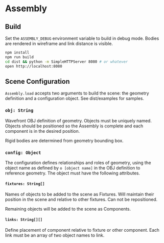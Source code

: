 # Assembly

## Build

Set the `ASSEMBLY_DEBUG` environment variable to build in debug mode. Bodies are
rendered in wireframe and link distance is visible.

```sh
npm install
npm run build
cd dist && python -m SimpleHTTPServer 8080 # or whatever
open http://localhost:8080
```

## Scene Configuration

`Assembly.load` accepts two arguments to build the scene: the geometry
definition and a configuration object. See dist/examples for samples.

### `obj: String`

Wavefront OBJ definition of geometry. Objects must be uniquely named. Objects
should be positioned so the Assembly is complete and each component is in the
desired position.

Rigid bodies are determined from geometry bounding box.

### `config: Object`

The configuration defines relationships and roles of geometry, using the object
name as defined by `o [object name]` in the OBJ definition to reference
geometry. The object must have the following attributes.

#### `fixtures: String[]`

Names of objects to be added to the scene as Fixtures. Will maintain their
position in the scene and relative to other fixtures. Can not be repositioned.

Remaining objects will be added to the scene as Components.

#### `links: String[][]`

Define placement of component relative to fixture or other component. Each link
must be an array of two object names to link.
